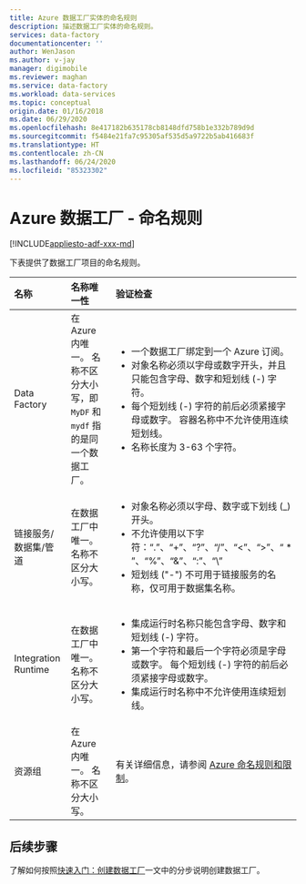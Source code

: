 ```yaml
---
title: Azure 数据工厂实体的命名规则
description: 描述数据工厂实体的命名规则。
services: data-factory
documentationcenter: ''
author: WenJason
ms.author: v-jay
manager: digimobile
ms.reviewer: maghan
ms.service: data-factory
ms.workload: data-services
ms.topic: conceptual
origin.date: 01/16/2018
ms.date: 06/29/2020
ms.openlocfilehash: 8e417182b635178cb8148dfd758b1e332b789d9d
ms.sourcegitcommit: f5484e21fa7c95305af535d5a9722b5ab416683f
ms.translationtype: HT
ms.contentlocale: zh-CN
ms.lasthandoff: 06/24/2020
ms.locfileid: "85323302"
---
```

# <a name="azure-data-factory---naming-rules"></a>Azure 数据工厂 - 命名规则

[!INCLUDE[appliesto-adf-xxx-md](includes/appliesto-adf-xxx-md.md)]

下表提供了数据工厂项目的命名规则。

| 名称 | 名称唯一性 | 验证检查 |
|:--- |:--- |:--- |
| Data Factory |在 Azure 内唯一。 名称不区分大小写，即 `MyDF` 和 `mydf` 指的是同一个数据工厂。 |<ul><li>一个数据工厂绑定到一个 Azure 订阅。</li><li>对象名称必须以字母或数字开头，并且只能包含字母、数字和短划线 (-) 字符。</li><li>每个短划线 (-) 字符的前后必须紧接字母或数字。 容器名称中不允许使用连续短划线。</li><li>名称长度为 3-63 个字符。</li></ul> |
| 链接服务/数据集/管道 |在数据工厂中唯一。 名称不区分大小写。 |<ul><li>对象名称必须以字母、数字或下划线 (_) 开头。</li><li>不允许使用以下字符：“.”、“+”、“?”、“/”、“<”、“>”、“ * ”、“%”、“&”、“:”、“\\”</li><li>短划线 ("-") 不可用于链接服务的名称，仅可用于数据集名称。</li></ul>  |
| Integration Runtime |在数据工厂中唯一。 名称不区分大小写。 |<ul><li>集成运行时名称只能包含字母、数字和短划线 (-) 字符。</li><li>第一个字符和最后一个字符必须是字母或数字。 每个短划线 (-) 字符的前后必须紧接字母或数字。</li><li>集成运行时名称中不允许使用连续短划线。 </li></ul> |
| 资源组 |在 Azure 内唯一。 名称不区分大小写。 | 有关详细信息，请参阅 [Azure 命名规则和限制](https://docs.microsoft.com/azure/cloud-adoption-framework/ready/azure-best-practices/naming-and-tagging#resource-naming)。 |

## <a name="next-steps"></a>后续步骤
了解如何按照[快速入门：创建数据工厂](quickstart-create-data-factory-powershell.md)一文中的分步说明创建数据工厂。 
